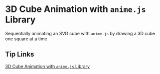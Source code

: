 # 3D Cube Animation with `anime.js` Library

Sequentially animating an SVG cube with `anime.js` by drawing a 3D cube one square at a time

## Tip Links

[3D Cube Animation with `anime.js` Library](https://front.tips/drawing-3d-cube-using-anime-js-library)
